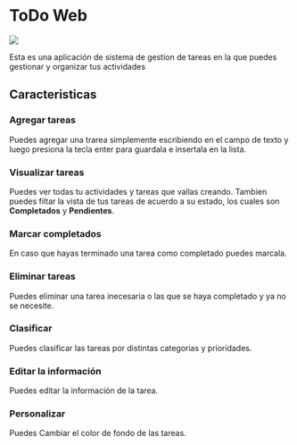 # ToDo Web

![](./doc/Captura.jpg)

Esta es una aplicación de sistema de gestion de tareas en la que puedes gestionar y organizar tus actividades

## Caracteristicas

### Agregar tareas
Puedes agregar una trarea simplemente escribiendo en el campo de texto y luego presiona la tecla enter para guardala e insertala en la lista.

### Visualizar tareas
Puedes ver todas tu actividades y tareas que vallas creando. Tambien puedes filtar la vista de tus tareas de acuerdo a su estado, los cuales son **Completados** y **Pendientes**.

### Marcar completados
En caso que hayas terminado una tarea como completado puedes marcala.

### Eliminar tareas
Puedes eliminar una tarea inecesaria o las que se haya completado y ya no se necesite.

### Clasificar
Puedes clasificar las tareas por distintas categorias y prioridades.

### Editar la información
Puedes editar la información de la tarea.

### Personalizar
Puedes Cambiar el color de fondo de las tareas.
